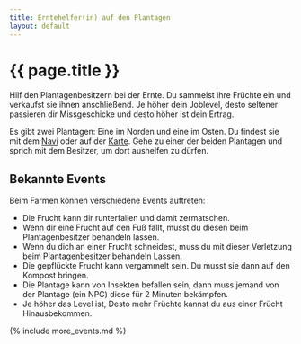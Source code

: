 ```yaml
---
title: Erntehelfer(in) auf den Plantagen
layout: default
---
```

# {{ page.title }}

Hilf den Plantagenbesitzern bei der Ernte. Du sammelst ihre Früchte ein und
verkaufst sie ihnen anschließend. Je höher dein Joblevel, desto seltener
passieren dir Missgeschicke und desto höher ist dein Ertrag.

Es gibt zwei Plantagen: Eine im Norden und eine im Osten. Du findest sie mit
dem [Navi](/commands/navi) oder auf der [Karte](/commands/karte). Gehe zu einer
der beiden Plantagen und sprich mit dem Besitzer, um dort aushelfen zu dürfen.

## Bekannte Events

Beim Farmen können verschiedene Events auftreten:

- Die Frucht kann dir runterfallen und damit zermatschen.
- Wenn dir eine Frucht auf den Fuß fällt, musst du diesen beim Plantagenbesitzer
  behandeln lassen.
- Wenn du dich an einer Frucht schneidest, muss du mit dieser Verletzung beim Plantagenbesitzer
  behandeln Lassen.
- Die gepflückte Frucht kann vergammelt sein. Du musst sie dann auf den Kompost
  bringen.
- Die Plantage kann von Insekten befallen sein, dann muss jemand von der
  Plantage (ein NPC) diese für 2 Minuten bekämpfen.
- Je höher das Level ist, Desto mehr Früchte kannst du aus einer Frücht
  Hinausbekommen.
  

{% include more_events.md %}
